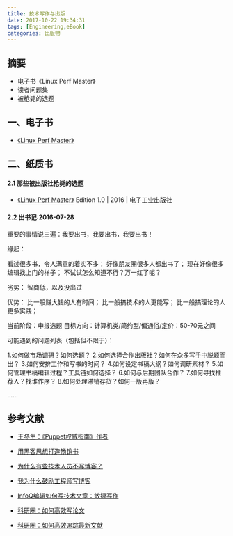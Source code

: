 ```yaml
---
title: 技术写作与出版
date: 2017-10-22 19:34:31
tags: [Engineering,eBook]
categories: 出版物
---
```

## 摘要
- 电子书《Linux Perf Master》
- 读者问题集
- 被枪毙的选题
<!--more-->

## 一、电子书
- [《Linux Perf Master》](https://www.gitbook.com/book/riboseyim/linux-perf-master/details)

## 二、纸质书

#### 2.1 那些被出版社枪毙的选题
- [《Linux Perf Master》](https://www.gitbook.com/book/riboseyim/linux-perf-master/details)
 Edition 1.0 | 2016 | 电子工业出版社

#### 2.2 出书记:2016-07-28

重要的事情说三遍：我要出书，我要出书，我要出书！

缘起：

看过很多书，令人满意的着实不多；
好像朋友圈很多人都出书了；
现在好像很多编辑找上门的样子；
不试试怎么知道不行？万一红了呢？

劣势：
智商低，以及没出过

优势：
比一般赚大钱的人有时间；
比一般搞技术的人更能写；
比一般搞理论的人更多实践；

当前阶段：申报选题
目标方向：计算机类/简约型/偏通俗/定价：50-70元之间

可能遇到的问题列表（包括但不限于）：

1.如何做市场调研？如何选题？
2.如何选择合作出版社？如何在众多写手中脱颖而出？
3.如何安排工作和写书的时间？
4.如何设定书稿大纲？如何调研素材？
5.如何管理书稿编辑过程？工具链如何选择？
6.如何与后期团队合作？
7.如何寻找推荐人？找谁作序？
8.如何处理滞销存货？如何一版再版？

......

## 参考文献
- [王冬生：《Puppet权威指南》作者](https://mp.weixin.qq.com/s?__biz=MzA4Nzg5Nzc5OA==&mid=400254392&idx=1&sn=17198b3ecb12a0a6def632ba03ea1b9e&scene=2&srcid=1105oX0cWe25ed0VD1Nqzvxz&key=d5d05b72c5b818712fa4deb75633387a5271ccd97e0e6a5dd6add4837203d51595050921d4caaa8d6502de5be2aea43ace888b172d060a49b682e033b1453cf89a524ccaa32404275e405d0a209255c9&ascene=0&uin=Mjg2OTA0MDQ4Mg%3D%3D)
- [用黑客思想打造畅销书](http://m.youku.com/video/id_XMjUxMTM2MTM0OA==.html?f=29473771&o=1&spm=a2h1n.8251843.playList.5~5~A&from=timeline&isappinstalled=0)

- [为什么有些技术人员不写博客？](http://blog.jobbole.com/18251/)
- [我为什么鼓励工程师写博客](http://blog.jobbole.com/110769/)
- [InfoQ编辑如何写技术文章：敏捷写作](https://mp.weixin.qq.com/s?__biz=MzI5MjQ1NjgyOA==&mid=2247483659&idx=1&sn=65d405a979bd2d2a5f0a75b23df32404&chksm=ec005118db77d80e3e583c67fc38306e699973e690614f91a7ed38090cbefd14b1d8ca498fa3&mpshare=1&scene=1&srcid=0314kKXfg7YCx2NlEYL9aUgc#rd)

- [科研圈：如何高效写论文](https://mp.weixin.qq.com/s?__biz=MzA5NDkzNjIwMg==&mid=2651662049&idx=1&sn=7a8773a74beb243df24ff8ebb6911559&chksm=8bbe8b04bcc90212956cdab8eb52454764f3fe3947d723a189071560899350a73614240302b1&mpshare=1&scene=24&srcid=0415QmxxhBlsO10FIsqus0mY&key=d6331003961a2cc4696d924bb08a60ed4330d70a83111623c91ca34aefe38ae5c40b87614b98c9a9adfffd2a7af3c675224b7053dc069090f0733f919498c1bf1caeb4a61d4dc1c4f760016c92c8ef8b&ascene=0&uin=Mjg2OTA0MDQ4Mg%3D%3D)
- [科研圈：如何高效追踪最新文献](https://mp.weixin.qq.com/s?__biz=MzA5NDkzNjIwMg==&mid=2651659859&idx=1&sn=6fff1bc2a76520d02688a4357c838029&chksm=8bbeb3b6bcc93aa0a9ece4871d1f156fb46e1489c874f4420980600b6ff0f257c5c1c8784dcd&mpshare=1&scene=1&srcid=12133XGjsjlu3R9O1pGWXx5T#rd)
